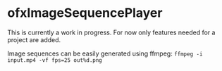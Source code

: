 # ofxImageSequencePlayer

This is currently a work in progress. For now only features needed for a project are added.

Image sequences can be easily generated using ffmpeg: `ffmpeg -i input.mp4 -vf fps=25 out%d.png`